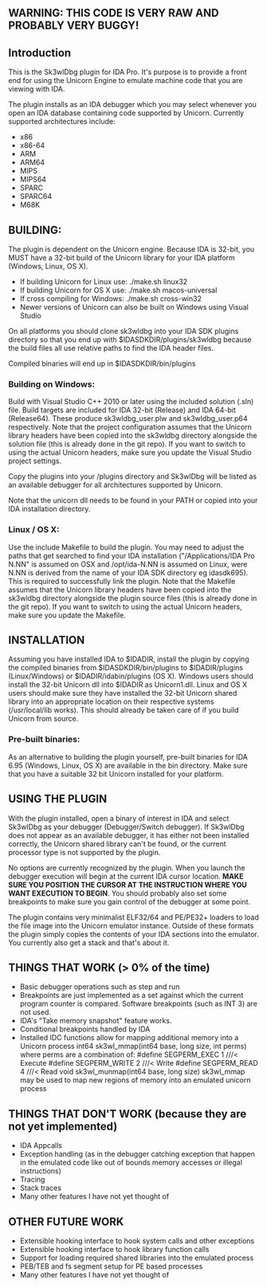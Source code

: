 ## WARNING: THIS CODE IS VERY RAW AND PROBABLY VERY BUGGY!

## Introduction

This is the Sk3wlDbg plugin for IDA Pro. It's purpose is to provide a front
end for using the Unicorn Engine to emulate machine code that you are viewing
with IDA.

The plugin installs as an IDA debugger which you may select whenever you open
an IDA database containing code supported by Unicorn. Currently supported
architectures include:

* x86
* x86-64
* ARM
* ARM64
* MIPS
* MIPS64
* SPARC
* SPARC64
* M68K

## BUILDING:

The plugin is dependent on the Unicorn engine. Because IDA is 32-bit, you MUST
have a 32-bit build of the Unicorn library for your IDA platform (Windows,
Linux, OS X).

* If building Unicorn for Linux use: ./make.sh linux32
* If building Unicorn for OS X use: ./make.sh macos-universal
* If cross compiling for Windows: ./make.sh cross-win32
* Newer versions of Unicorn can also be built on Windows using Visual Studio

On all platforms you should clone sk3wldbg into your IDA SDK plugins directory so 
that you end up with $IDASDKDIR/plugins/sk3wldbg because the build files all use
relative paths to find the IDA header files.

Compiled binaries will end up in $IDASDKDIR/bin/plugins

### Building on Windows:

Build with Visual Studio C++ 2010 or later using the included solution (.sln)
file. Build targets are included for IDA 32-bit (Release) and IDA 64-bit 
(Release64). These produce sk3wldbg_user.plw and sk3wldbg_user.p64 respectively.
Note that the project configuration assumes that the Unicorn library headers have
been copied into the sk3wldbg directory alongside the solution file (this is
already done in the git repo). If you want to switch to using the actual Unicorn
headers, make sure you update the Visual Studio project settings.

Copy the plugins into your <IDADIR>/plugins directory and Sk3wlDbg will be
listed as an available debugger for all architectures supported by Unicorn.

Note that the unicorn dll needs to be found in your PATH or copied into your
IDA installation directory.

### Linux / OS X:

Use the include Makefile to build the plugin. You may need to adjust the paths
that get searched to find your IDA installation ("/Applications/IDA Pro N.NN" is
assumed on OSX and /opt/ida-N.NN is assumed on Linux, were N.NN is derived from
the name of your IDA SDK directory eg idasdk695). This is required to
successfully link the plugin. Note that the Makefile assumes that the Unicorn
library headers have been copied into the sk3wldbg directory alongside the
plugin source files (this is already done in the git repo). If you want to
switch to using the actual Unicorn headers, make sure you update the Makefile.

## INSTALLATION

Assuming you have installed IDA to $IDADIR, install the plugin by copying the
compiled binaries from $IDASDKDIR/bin/plugins to $IDADIR/plugins (Linux/Windows)
or $IDADIR/idabin/plugins (OS X). Windows users should install the 32-bit Unicorn
dll into $IDADIR as Unicorn1.dll. Linux and OS X users should make sure they
have installed the 32-bit Unicorn shared library into an appropriate location on
their respective systems (/usr/local/lib works). This should already be taken
care of if you build Unicorn from source.

### Pre-built binaries:

As an alternative to building the plugin yourself, pre-built binaries for 
IDA 6.95 (Windows, Linux, OS X) are available in the bin directory.
Make sure that you have a suitable 32 bit Unicorn installed for your platform.

## USING THE PLUGIN

With the plugin installed, open a binary of interest in IDA and select Sk3wlDbg
as your debugger (Debugger/Switch debugger). If Sk3wlDbg does not appear as an 
available debugger, it has either not been installed correctly, the Unicorn
shared library can't be found, or the current processor type is not supported
by the plugin.

No options are currently recognized by the plugin. When you launch the debugger
execution will begin at the current IDA cursor location. **MAKE SURE YOU POSITION
THE CURSOR AT THE INSTRUCTION WHERE YOU WANT EXECUTION TO BEGIN**. You should 
probably also set some breakpoints to make sure you gain control of the debugger
at some point.

The plugin contains very minimalist ELF32/64 and PE/PE32+ loaders to
load the file image into the Unicorn emulator instance. Outside of these formats
the plugin simply copies the contents of your IDA sections into the emulator.
You currently also get a stack and that's about it.

## THINGS THAT WORK (> 0% of the time)

* Basic debugger operations such as step and run
* Breakpoints are just implemented as a set against which the current program counter is compared. Software breakpoints (such as INT 3) are not used.
* IDA's "Take memory snapshot" feature works.
* Conditional breakpoints handled by IDA
* Installed IDC functions allow for mapping additional memory into a Unicorn process
     int64 sk3wl_mmap(int64 base, long size, int perms) where perms are a combination of:
         #define SEGPERM_EXEC  1         ///< Execute
         #define SEGPERM_WRITE 2         ///< Write
         #define SEGPERM_READ  4         ///< Read
     void sk3wl_munmap(int64 base, long size)
     sk3wl_mmap may be used to map new regions of memory into an emulated unicorn process

## THINGS THAT DON'T WORK (because they are not yet implemented)

* IDA Appcalls
* Exception handling (as in the debugger catching exception that happen in the emulated code like out of bounds memory accesses or illegal instructions)
* Tracing
* Stack traces
* Many other features I have not yet thought of

## OTHER FUTURE WORK

* Extensible hooking interface to hook system calls and other exceptions
* Extensible hooking interface to hook library function calls
* Support for loading required shared libraries into the emulated process
* PEB/TEB and fs segment setup for PE based processes
* Many other features I have not yet thought of

 
